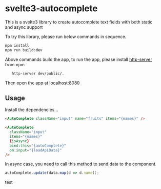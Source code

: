 # svelte3-autocomplete

This is a svelte3 library to create autocomplete text fields with both static and async support

To try this library, please run below commands in sequence.

```bash
npm install
npm run build:dev
```

Above commands build the app, to run the app, please install [http-server](https://www.npmjs.com/package/http-server) from npm.

```bash
   http-server dev/public/.
```

Then open the app at [localhost:8080](localhost:8080)

## Usage

Install the dependencies...

```html
<AutoComplete className="input" name="fruits" items="{names}" />
```

```html
<AutoComplete
  className="input"
  items="{names}"
  {isAsync}
  bind:this="{autoComplete}"
  on:input="{loadApiData}"
/>
```

In async case, you need to call this method to send data to the component.

```javascript
autoComplete.update(data.map(d => d.name));
```

test
